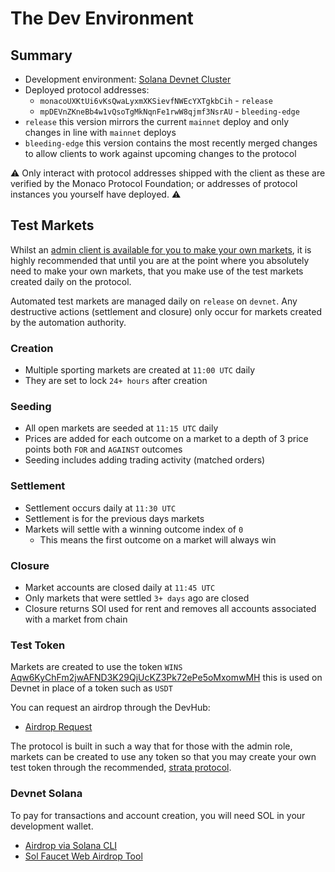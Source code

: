 # The Dev Environment

## Summary

* Development environment: [Solana Devnet Cluster](https://docs.solana.com/clusters#devnet)
* Deployed protocol addresses:
  * `monacoUXKtUi6vKsQwaLyxmXKSievfNWEcYXTgkbCih` - `release`
  * `mpDEVnZKneBb4w1vQsoTgMkNqnFe1rwW8qjmf3NsrAU` - `bleeding-edge`
* `release` this version mirrors the current `mainnet` deploy and only changes in line with `mainnet` deploys
* `bleeding-edge` this version contains the most recently merged changes to allow clients to work against upcoming changes to the protocol

:warning: 
Only interact with protocol addresses shipped with the client as these are verified by the Monaco Protocol Foundation; or addresses of protocol instances you yourself have deployed. :warning: 

## Test Markets

Whilst an [admin client is available for you to make your own markets](https://www.npmjs.com/package/@monaco-protocol/admin-client), it is highly recommended that until you are at the point where you absolutely need to make your own markets, that you make use of the test markets created daily on the protocol.

Automated test markets are managed daily on `release` on `devnet`. Any destructive actions (settlement and closure) only occur for markets created by the automation authority.

### Creation

- Multiple sporting markets are created at `11:00 UTC` daily
- They are set to lock `24+ hours` after creation

### Seeding

- All open markets are seeded at `11:15 UTC` daily
- Prices are added for each outcome on a market to a depth of 3 price points both `FOR` and `AGAINST` outcomes
- Seeding includes adding trading activity (matched orders)

### Settlement

- Settlement occurs daily at `11:30 UTC`
- Settlement is for the previous days markets
- Markets will settle with a winning outcome index of `0`
  - This means the first outcome on a market will always win

### Closure

- Market accounts are closed daily at `11:45 UTC`
- Only markets that were settled `3+ days` ago are closed
- Closure returns SOl used for rent and removes all accounts associated with a market from chain

### Test Token

Markets are created to use the token `WINS` [Aqw6KyChFm2jwAFND3K29QjUcKZ3Pk72ePe5oMxomwMH](https://solscan.io/token/Aqw6KyChFm2jwAFND3K29QjUcKZ3Pk72ePe5oMxomwMH?cluster=devnet) this is used on Devnet in place of a token such as `USDT`

You can request an airdrop through the DevHub:

* [Airdrop Request](https://github.com/MonacoProtocol/sdk/discussions/8)

The protocol is built in such a way that for those with the admin role, markets can be created to use any token so that you may create your own test token through the recommended, [strata protocol](https://app.strataprotocol.com/launchpad/manual/new).

### Devnet Solana

To pay for transactions and account creation, you will need SOL in your development wallet.&#x20;

* [Airdrop via Solana CLI](https://docs.solana.com/cli/usage#airdrop-sollamports)
* [Sol Faucet Web Airdrop Tool](https://solfaucet.com/)
